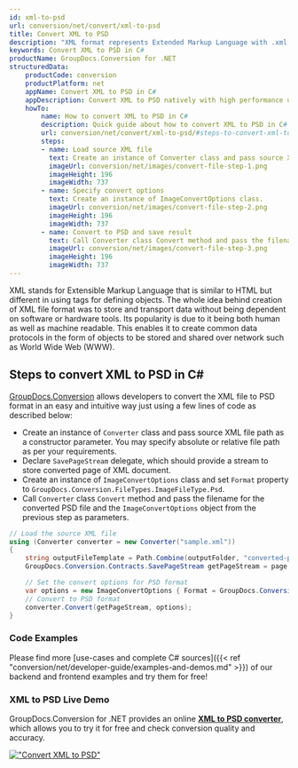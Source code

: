 ```yaml
---
id: xml-to-psd
url: conversion/net/convert/xml-to-psd
title: Convert XML to PSD
description: "XML format represents Extended Markup Language with .xml extension. Learn how to convert XML to PSD file programmatically in C# language using GroupDocs.Conversion for .NET library."
keywords: Convert XML to PSD in C#
productName: GroupDocs.Conversion for .NET
structuredData:
    productCode: conversion
    productPlatform: net
    appName: Convert XML to PSD in C#
    appDescription: Convert XML to PSD natively with high performance using C# language and server side GroupDocs.Conversion for .NET APIs, without the use of any software like Microsoft or Open Office.
    howTo:
        name: How to convert XML to PSD in C# 
        description: Quick guide about how to convert XML to PSD in C# with high performance and accuracy.
        url: conversion/net/convert/xml-to-psd/#steps-to-convert-xml-to-psd-in-c
        steps:
        - name: Load source XML file 
          text: Create an instance of Converter class and pass source XML file path as a constructor parameter. You may specify absolute or relative file path as per your requirements. 
          imageUrl: conversion/net/images/convert-file-step-1.png
          imageHeight: 196
          imageWidth: 737
        - name: Specify convert options 
          text: Create an instance of ImageConvertOptions class.
          imageUrl: conversion/net/images/convert-file-step-2.png
          imageHeight: 196
          imageWidth: 737
        - name: Convert to PSD and save result 
          text: Call Converter class Convert method and pass the filename for the converted HTML file and the ImageConvertOptions object from the previous step as parameters.
          imageUrl: conversion/net/images/convert-file-step-3.png
          imageHeight: 196
          imageWidth: 737
---
```


XML stands for Extensible Markup Language that is similar to HTML but different in using tags for defining objects. The whole idea behind creation of XML file format was to store and transport data without being dependent on software or hardware tools. Its popularity is due to it being both human as well as machine readable. This enables it to create common data protocols in the form of objects to be stored and shared over network such as World Wide Web (WWW).

## Steps to convert XML to PSD in C#

[GroupDocs.Conversion](https://products.groupdocs.com/conversion/net) allows developers to convert the XML file to PSD format in an easy and intuitive way just using a few lines of code as described below:

* Create an instance of `Converter` class and pass source XML file path as a constructor parameter. You may specify absolute or relative file path as per your requirements. 
* Declare `SavePageStream` delegate, which should provide a stream to store converted page of XML document.
* Create an instance of `ImageConvertOptions` class and set `Format` property to `GroupDocs.Conversion.FileTypes.ImageFileType.Psd`.
* Call `Converter` class `Convert` method and pass the filename for the converted PSD file and the `ImageConvertOptions` object from the previous step as parameters.

```csharp
// Load the source XML file
using (Converter converter = new Converter("sample.xml"))
{
    string outputFileTemplate = Path.Combine(outputFolder, "converted-page-{0}.psd");
    GroupDocs.Conversion.Contracts.SavePageStream getPageStream = page => new FileStream(string.Format(outputFileTemplate, page), FileMode.Create);

    // Set the convert options for PSD format
    var options = new ImageConvertOptions { Format = GroupDocs.Conversion.FileTypes.ImageFileType.Psd };   
    // Convert to PSD format
    converter.Convert(getPageStream, options);
}
```

### Code Examples

Please find more [use-cases and complete C# sources]({{< ref "conversion/net/developer-guide/examples-and-demos.md" >}}) of our backend and frontend examples and try them for free!

### XML to PSD Live Demo

GroupDocs.Conversion for .NET provides an online [**XML to PSD converter**](https://products.groupdocs.app/conversion/xml-to-psd), which allows you to try it for free and check conversion quality and accuracy.

[!["Convert XML to PSD"](conversion/net/images/convert-to-psd/convert-xml-to-psd.png)](https://products.groupdocs.app/conversion/xml-to-psd)